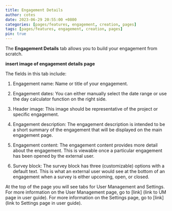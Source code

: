 ```yaml
---
title: Engagement Details
author: cotes
date: 2023-06-29 20:55:00 +0800
categories: [pages/features, engagement, creation, pages]
tags: [pages/features, engagement, creation, pages]
pin: true
---
```



The **Engagement Details** tab allows you to build your engagement from scratch. 

**insert image of engagement details page**  

The fields in this tab include:
1. Engagement name: Name or title of your engagement.
   
2. Engagement dates: You can either manually select the date range or use the day calculator function on the right side.
   
3. Header image: This image should be representative of the project or specific engagement.
   
4. Engagement description: The engagement description is intended to be a short summary of the engagement that will be displayed on the main engagement page.
   
5. Engagement content: The engagement content provides more detail about the engagement. This is viewable once a particular engagement has been opened by the external user.
    
6. Survey block: The survey block has three (customizable) options with a default text. This is what an external user would see at the bottom of an engagement when a survey is either upcoming, open, or closed.


At the top of the page you will see tabs for User Management and Settings.
For more information on the User Management page, go to [link] (link to UM page in user guide).
For more information on the Settings page, go to [link] (link to Settings page in user guide).


